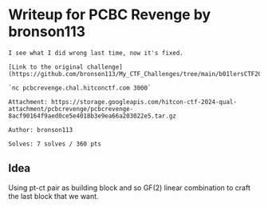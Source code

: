 # Writeup for PCBC Revenge by bronson113


```plaintext
I see what I did wrong last time, now it's fixed.

[Link to the original challenge](https://github.com/bronson113/My_CTF_Challenges/tree/main/b01lersCTF2024/counter_block_chaining)

`nc pcbcrevenge.chal.hitconctf.com 3000`

Attachment: https://storage.googleapis.com/hitcon-ctf-2024-qual-attachment/pcbcrevenge/pcbcrevenge-8acf90164f9aed0ce5e4018b3e9ea66a203022e5.tar.gz

Author: bronson113

Solves: 7 solves / 360 pts
```


## Idea

Using pt-ct pair as building block and so GF(2) linear combination to craft the last block that we want.



